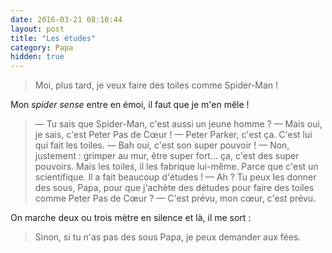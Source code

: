 ```yaml
---
date: 2016-03-21 08:10:44
layout: post
title: "Les études"
category: Papa
hidden: true
---
```


> Moi, plus tard, je veux faire des toiles comme Spider-Man !

Mon <i lang="en">spider sense</i> entre en émoi, il faut que je m'en mêle !

<!-- more -->

> —  Tu sais que Spider-Man, c'est aussi un jeune homme ?
> —  Mais oui, je sais, c'est Peter Pas de Cœur !
> —  Peter Parker, c'est ça. C'est lui qui fait les toiles.
> —  Bah oui, c'est son super pouvoir !
> —  Non, justement : grimper au mur, être super fort… ça, c'est des super pouvoirs. Mais les toiles, il les fabrique lui-même. Parce que c'est un scientifique. Il a fait beaucoup d'études !
> —  Ah ? Tu peux les donner des sous, Papa, pour que j'achète des détudes pour faire des toiles comme Peter Pas de Cœur ?
> —  C'est prévu, mon cœur, c'est prévu.

On marche deux ou trois mètre en silence et là, il me sort :

> Sinon, si tu n'as pas des sous Papa, je peux demander aux fées.
